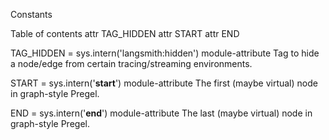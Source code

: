 Constants

Table of contents
 attr TAG_HIDDEN 
 attr START 
 attr END 


 TAG_HIDDEN = sys.intern('langsmith:hidden') module-attribute
Tag to hide a node/edge from certain tracing/streaming environments.

 START = sys.intern('__start__') module-attribute
The first (maybe virtual) node in graph-style Pregel.

 END = sys.intern('__end__') module-attribute
The last (maybe virtual) node in graph-style Pregel.